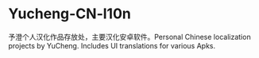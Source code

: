 # Yucheng-CN-l10n
予澄个人汉化作品存放处，主要汉化安卓软件。Personal Chinese localization projects by YuCheng. Includes UI translations for various Apks.
